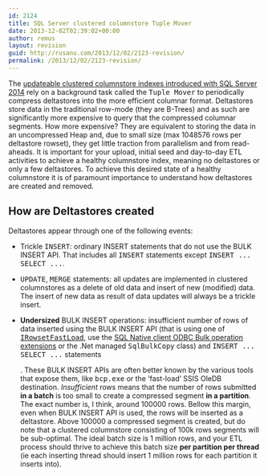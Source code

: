 ```yaml
---
id: 2124
title: SQL Server clustered columnstore Tuple Mover
date: 2013-12-02T02:39:02+00:00
author: remus
layout: revision
guid: http://rusanu.com/2013/12/02/2123-revision/
permalink: /2013/12/02/2123-revision/
---
```

The [updateable clustered columnstore indexes introduced with SQL Server 2014](http://rusanu.com/2013/06/11/sql-server-clustered-columnstore-indexes-at-teched-2013/) rely on a background task called the <tt>Tuple Mover</tt> to periodically compress deltastores into the more efficient columnar format. Deltastores store data in the traditional row-mode (they are B-Trees) and as such are significantly more expensive to query that the compressed columnar segments. How more expensive? They are equivalent to storing the data in an uncompressed Heap and, due to small size (max 1048576 rows per deltastore rowset), they get little traction from parallelism and from read-aheads. It is important for your upload, initial seed and day-to-day ETL activities to achieve a healthy columnstore index, meaning no deltastores or only a few deltastores. To achieve this desired state of a healthy columnstore it is of paramount importance to understand how deltastores are created and removed.

<!--more-->

## How are Deltastores created

Deltastores appear through one of the following events:

  * Trickle <tt>INSERT</tt>: ordinary INSERT statements that do not use the BULK INSERT API. That includes all <tt>INSERT</tt> statements except <tt>INSERT ... SELECT ...</tt>.
  * <tt>UPDATE</tt>, <tt>MERGE</tt> statements: all updates are implemented in clustered columnstores as a delete of old data and insert of new (modified) data. The insert of new data as result of data updates will always be a trickle insert.
  * **Undersized** BULK INSERT operations: insufficient number of rows of data inserted using the BULK INSERT API (that is using one of [<tt>IRowsetFastLoad</tt>](http://technet.microsoft.com/en-us/library/ms131708.aspx), use the [SQL Native client ODBC Bulk operation extensions](http://msdn.microsoft.com/en-us/library/ms130792.aspx) or the .Net managed <tt>SqlBulkCopy</tt> class) and <tt>INSERT ... SELECT ...</tt> statements</li> 
    
    . These BULK INSERT APIs are often better known by the various tools that expose them, like <tt>bcp.exe</tt> or the &#8216;fast-load&#8217; SSIS OleDB destination. _Insufficient_ rows means that the number of rows submitted **in a batch** is too small to create a compressed segment **in a partition**. The exact number is, I think, around 100000 rows. Bellow this margin, even when BULK INSERT API is used, the rows will be inserted as a deltastore. Above 100000 a compressed segment is created, but do note that a clustered columnstore consisting of 100k rows segments will be sub-optimal. The ideal batch size is 1 million rows, and your ETL process should thrive to achieve this batch size **per partition per thread** (ie each inserting thread should insert 1 million rows for each partition it inserts into). </ul>
